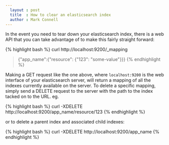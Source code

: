 ```yaml
---
  layout : post
  title  : How to clear an elasticsearch index
  author : Mark Connell
---
```


In the event you need to tear down your elasticsearch index, there is a web API that you can take
advantage of to make this fairly straight forward:

{% highlight bash %}
curl http://localhost:9200/_mapping
> {"app_name":{"resource": {"123": "some-value"}}}
{% endhighlight %}

Making a GET request like the one above, where `localhost:9200` is the web interface of your elasticsearch
server, will return a mapping of all the indexes currently available on the server. To delete a specific mapping,
simply send a DELETE request to the server with the path to the index tacked on to the URL. eg.

{% highlight bash %}
curl -XDELETE http://localhost:9200/app_name/resource/123
{% endhighlight %}

or to delete a parent index and associated child indexes:

{% highlight bash %}
curl -XDELETE http://localhost:9200/app_name
{% endhighlight %}
